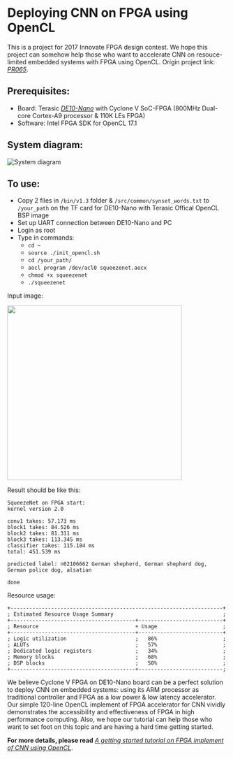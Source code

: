# Deploying CNN on FPGA using OpenCL  
This is a project for 2017 Innovate FPGA design contest. We hope this project can somehow help those who want to accelerate CNN on resouce-limited embedded systems with FPGA using OpenCL. Origin project link: [*PR065*](http://www.innovatefpga.com/cgi-bin/innovate/teams.pl?Id=PR065).
## Prerequisites:  
- Board: Terasic [*DE10-Nano*](http://www.terasic.com.tw/cgi-bin/page/archive.pl?Language=English&CategoryNo=167&No=1046) with Cyclone V SoC-FPGA (800MHz Dual-core Cortex-A9 processor & 110K LEs FPGA)
- Software: Intel FPGA SDK for OpenCL 17.1  
## System diagram:  
![System diagram](https://github.com/Er1cZ/Deploying_CNN_on_FPGA_using_OpenCL/raw/master/pic/sys.PNG)
## To use:
- Copy 2 files in `/bin/v1.3` folder & `/src/common/synset_words.txt` to `/your_path` on the TF card for DE10-Nano with Terasic Offical OpenCL BSP image
- Set up UART connection between DE10-Nano and PC
- Login as root
- Type in commands:
  - `cd ~`
  - `source ./init_opencl.sh`
  - `cd /your_path/`
  - `aocl program /dev/acl0 squeezenet.aocx`
  - `chmod +x squeezenet`
  - `./squeezenet`  

Input image:  

<img src="https://github.com/Er1cZ/Deploying_CNN_on_FPGA_using_OpenCL/raw/master/pic/dog.jpg" width="400px"/> 

Result should be like this: 
```
SqueezeNet on FPGA start:
kernel version 2.0

conv1 takes: 57.173 ms
block1 takes: 84.526 ms
block2 takes: 81.311 ms
block3 takes: 113.345 ms
classifier takes: 115.184 ms
total: 451.539 ms

predicted label: n02106662 German shepherd, German shepherd dog, German police dog, alsatian

done
```  
Resource usage:  
```
+--------------------------------------------------------------------+
; Estimated Resource Usage Summary                                   ;
+----------------------------------------+---------------------------+
; Resource                               + Usage                     ;
+----------------------------------------+---------------------------+
; Logic utilization                      ;   86%                     ;
; ALUTs                                  ;   57%                     ;
; Dedicated logic registers              ;   34%                     ;
; Memory blocks                          ;   68%                     ;
; DSP blocks                             ;   50%                     ;
+----------------------------------------+---------------------------;  
```
We believe Cyclone V FPGA on DE10-Nano board can be a perfect solution to deploy CNN on embedded systems: using its ARM processor as traditional controller and FPGA as a low power & low latency accelerator.
Our simple 120-line OpenCL implement of FPGA accelerator for CNN vividly demonstrates the accessibility and effectiveness of FPGA in high performance computing. Also, we hope our tutorial can help those who want to set foot on this topic and are having a hard time getting started. 

**For more details, please read** [*A getting started tutorial on FPGA implement of CNN using OpenCL*](https://github.com/Er1cZ/Deploying_CNN_on_FPGA_using_OpenCL/blob/master/GettingStartedTutorial.md).
